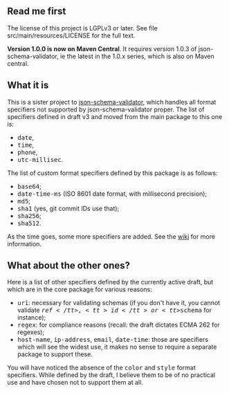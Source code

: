 <h2>Read me first</h2>

<p>The license of this project is LGPLv3 or later. See file
src/main/resources/LICENSE for the full text.</p>

<p><b>Version 1.0.0 is now on Maven Central</b>. It requires version 1.0.3 of
json-schema-validator, ie the latest in the 1.0.x series, which is also on Maven
central.</p>

<h2>What it is</h2>

<p>This is a sister project to <a
href="https://github.com/fge/json-schema-validator">json-schema-validator</a>,
which handles all format specifiers not supported by json-schema-validator
proper. The list of specifiers defined in draft v3 and moved from the main
package to this one is:</p>

* <tt>date</tt>,
* <tt>time</tt>,
* <tt>phone</tt>,
* <tt>utc-millisec</tt>.

<p>The list of custom format specifiers defined by this package is as follows:</p>

* <tt>base64</tt>;
* <tt>date-time-ms</tt> (ISO 8601 date format, with millisecond precision);
* <tt>md5</tt>;
* <tt>sha1</tt> (yes, git commit IDs use that);
* <tt>sha256</tt>;
* <tt>sha512</tt>.

<p>As the time goes, some more specifiers are added. See the <a
href="https://github.com/fge/json-schema-formats/wiki">wiki</a> for more
information.</p>

<h2>What about the other ones?</h2>

<p>Here is a list of other specifiers defined by the currently active draft,
but which are in the core package for various reasons:</p>

* <tt>uri</tt>: necessary for validating schemas (if you don't have it, you
  cannot validate <tt>$ref</tt>, <tt>id</tt> or <tt>$schema</tt> for instance);
* <tt>regex</tt>: for compliance reasons (recall: the draft dictates ECMA 262
  for regexes);
* <tt>host-name</tt>, <tt>ip-address</tt>, <tt>email</tt>, <tt>date-time</tt>:
  those are specifiers which will see the widest use, it makes no sense to
  require a separate package to support these.

<p>You will have noticed the absence of the <tt>color</tt> and <tt>style</tt>
format specifiers. While defined by the draft, I believe them to be of no
practical use and have chosen not to support them at all.</p>

